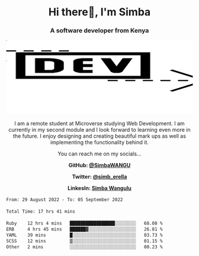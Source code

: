 
<h1 align="center"> Hi there👋, I'm Simba</h1>
<h3 align="center">A software developer from Kenya</h3>

<img src="/arrow-svgrepo-com.svg" margin="auto" width="100%" height="200px">


<p align="center">I am a remote student at Microverse studying Web Development. I am currently in my second module and I look forward to learning even more in the future. I enjoy designing and creating beautiful mark ups as well as implementing the functionality behind it.</p>

<p align="center">You can reach me on my socials... </p>

<div align="center">

__<p>  GitHub: [@SimbaWANGU](https://github.com/SimbaWANGU)__  </p>
__<p> Twitter: [@simb_erella](https://twitter.com/simb_erella)__ </p>
__<p> LinkesIn: [Simba Wangulu](https://www.linkedin.com/in/simba-wangulu/)__ </p>

</div>

<!--START_SECTION:waka-->

```text
From: 29 August 2022 - To: 05 September 2022

Total Time: 17 hrs 41 mins

Ruby    12 hrs 4 mins   █████████████████░░░░░░░░   68.08 %
ERB     4 hrs 45 mins   ██████▓░░░░░░░░░░░░░░░░░░   26.81 %
YAML    39 mins         █░░░░░░░░░░░░░░░░░░░░░░░░   03.73 %
SCSS    12 mins         ▒░░░░░░░░░░░░░░░░░░░░░░░░   01.15 %
Other   2 mins          ░░░░░░░░░░░░░░░░░░░░░░░░░   00.23 %
```

<!--END_SECTION:waka-->
